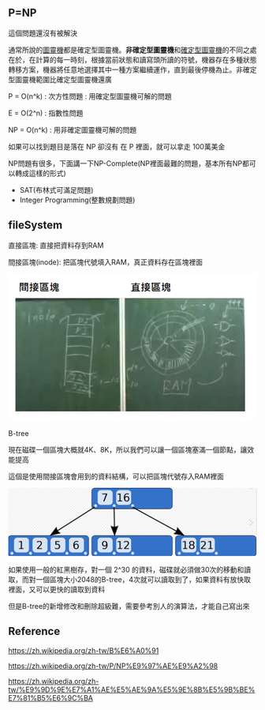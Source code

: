 ## P=NP

這個問題還沒有被解決



通常所說的[圖靈機](https://zh.wikipedia.org/wiki/图灵机)都是確定型圖靈機。**非確定型圖靈機**和[確定型圖靈機](https://zh.wikipedia.org/wiki/确定型图灵机)的不同之處在於，在計算的每一時刻，根據當前狀態和讀寫頭所讀的符號，機器存在多種狀態轉移方案，機器將任意地選擇其中一種方案繼續運作，直到最後停機為止。非確定型圖靈機範圍比確定型圖靈機還廣

P = O(n^k)  : 次方性問題 : 用確定型圖靈機可解的問題

E = O(2^n)  : 指數性問題

NP = O(n^k) : 用非確定圖靈機可解的問題



如果可以找到題目是落在 NP 卻沒有 在 P 裡面，就可以拿走 100萬美金



NP問題有很多，下面講一下NP-Complete(NP裡面最難的問題，基本所有NP都可以轉成這樣的形式)

* SAT(布林式可滿足問題)
* Integer Programming(整數規劃問題)



## fileSystem

直接區塊: 直接把資料存到RAM

間接區塊(inode): 把區塊代號填入RAM，真正資料存在區塊裡面

![](picture/Block.png)



B-tree

現在磁碟一個區塊大概就4K、8K，所以我們可以讓一個區塊塞滿一個節點，讓效能提高

這個是使用間接區塊會用到的資料結構，可以把區塊代號存入RAM裡面

![](picture/Btree.png)



如果使用一般的紅黑樹存，對一個 2^30 的資料，磁碟就必須做30次的移動和讀取，而對一個區塊大小2048的B-tree，4次就可以讀取到了，如果資料有放快取裡面，又可以更快的讀取到資料



但是B-tree的新增修改和刪除超級難，需要參考別人的演算法，才能自己寫出來





## Reference

https://zh.wikipedia.org/zh-tw/B%E6%A0%91

https://zh.wikipedia.org/zh-tw/P/NP%E9%97%AE%E9%A2%98

https://zh.wikipedia.org/zh-tw/%E9%9D%9E%E7%A1%AE%E5%AE%9A%E5%9E%8B%E5%9B%BE%E7%81%B5%E6%9C%BA